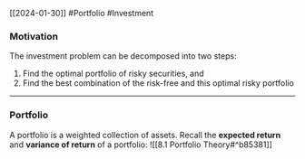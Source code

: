 [[2024-01-30]] #Portfolio #Investment 

### Motivation 
The investment problem can be decomposed into two steps:
1. Find the optimal portfolio of risky securities, and
2. Find the best combination of the risk-free and this optimal risky portfolio 

---
### Portfolio 
A portfolio is a weighted collection of assets. Recall the **expected return** and **variance of return** of a portfolio: ![[8.1 Portfolio Theory#^b85381]]